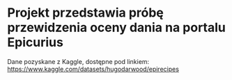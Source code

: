 # Projekt przedstawia próbę przewidzenia oceny dania na portalu Epicurius 

Dane pozyskane z Kaggle, dostępne pod linkiem:
https://www.kaggle.com/datasets/hugodarwood/epirecipes
